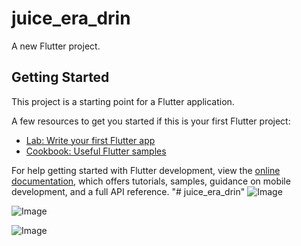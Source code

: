 # juice_era_drin

A new Flutter project.

## Getting Started

This project is a starting point for a Flutter application.

A few resources to get you started if this is your first Flutter project:

- [Lab: Write your first Flutter app](https://docs.flutter.dev/get-started/codelab)
- [Cookbook: Useful Flutter samples](https://docs.flutter.dev/cookbook)

For help getting started with Flutter development, view the
[online documentation](https://docs.flutter.dev/), which offers tutorials,
samples, guidance on mobile development, and a full API reference.
"# juice_era_drin" 
![Image](https://github.com/user-attachments/assets/5fbc9e23-081a-4f56-bbc7-652b465a5f45)

![Image](https://github.com/user-attachments/assets/b3753d35-7c23-419a-95bf-eec47a9082a7)

![Image](https://github.com/user-attachments/assets/fd67fcd2-fd7a-41cb-827c-ab5083225bc1)
